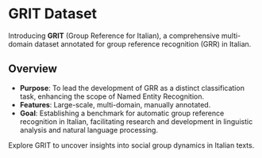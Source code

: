 # GRIT Dataset

Introducing **GRIT** (Group Reference for Italian), a comprehensive multi-domain dataset annotated for group reference recognition (GRR) in Italian. 

## Overview

- **Purpose**: To lead the development of GRR as a distinct classification task, enhancing the scope of Named Entity Recognition.
- **Features**: Large-scale, multi-domain, manually annotated.
- **Goal**: Establishing a benchmark for automatic group reference recognition in Italian, facilitating research and development in linguistic analysis and natural language processing.

Explore GRIT to uncover insights into social group dynamics in Italian texts.

